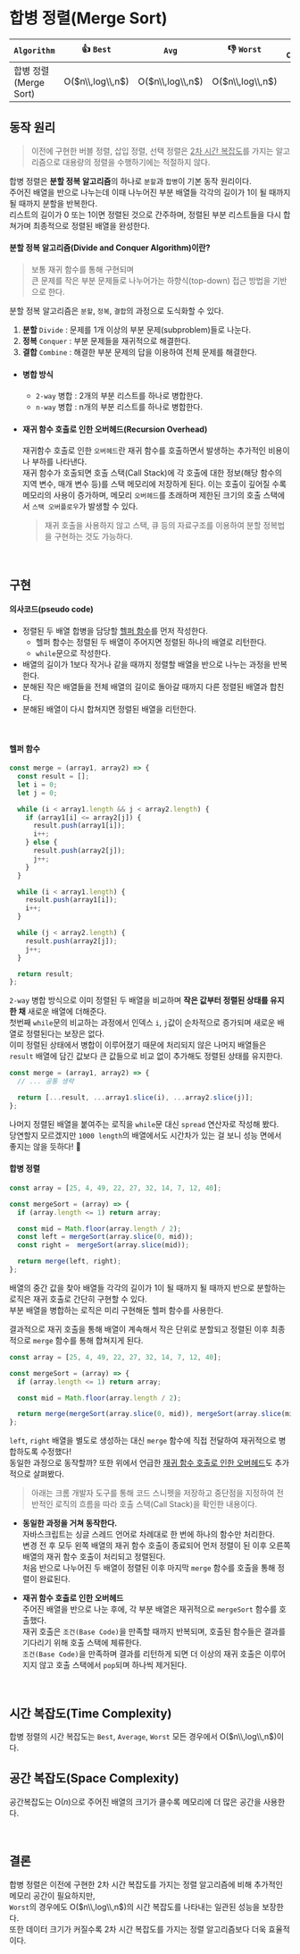 # 합병 정렬(Merge Sort)  

| `Algorithm` | :thumbsup: `Best` | `Avg` | :thumbsdown: `Worst` | `Space Complexity` | `stable`| `in-place` |
| :---      |   :----:  |   :----:   |   :----:   |   :----:   |   :----:   |   :----:   |
| 합병 정렬(Merge Sort) | O($n\\,log\\,n$) | O($n\\,log\\,n$) | O($n\\,log\\,n$) | O($n$) | :white_check_mark: | |

## 동작 원리 
> 이전에 구현한 버블 정렬, 삽입 정렬, 선택 정렬은 <u>2차 시간 복잡도</u>를 가지는 알고리즘으로 대용량의 정렬을 수행하기에는 적절하지 않다. 

합병 정렬은 **분할 정복 알고리즘**의 하나로 `분할`과 `합병`이 기본 동작 원리이다.   
주어진 배열을 반으로 나누는데 이때 나누어진 부분 배열들 각각의 길이가 1이 될 때까지 될 때까지 분할을 반복한다.  
리스트의 길이가 0 또는 1이면 정렬된 것으로 간주하며, 정렬된 부분 리스트들을 다시 합쳐가며 최종적으로 정렬된 배열을 완성한다. 


#### 분할 정복 알고리즘(Divide and Conquer Algorithm)이란?  
> 보통 재귀 함수를 통해 구현되며   
> 큰 문제를 작은 부분 문제들로 나누어가는 하향식(top-down) 접근 방법을 기반으로 한다. 

분할 정복 알고리즘은 `분할`, `정복`, `결합`의 과정으로 도식화할 수 있다. 

1. **분할** `Divide`  : 문제를 1개 이상의 부분 문제(subproblem)들로 나눈다. 
2. **정복** `Conquer`  : 부분 문제들을 재귀적으로 해결한다.  
3. **결합** `Combine` : 해결한 부분 문제의 답을 이용하여 전체 문제를 해결한다. 


- #### 병합 방식 
    - `2-way` 병합 : 2개의 부분 리스트를 하나로 병합한다. 
    - `n-way` 병합 : n개의 부분 리스트를 하나로 병합한다. 

- #### 재귀 함수 호출로 인한 오버헤드(Recursion Overhead)
    재귀함수 호출로 인한 `오버헤드`란 재귀 함수를 호출하면서 발생하는 추가적인 비용이나 부하를 나타낸다.  
    재귀 함수가 호출되면 호출 스택(Call Stack)에 각 호출에 대한 정보(해당 함수의 지역 변수, 매개 변수 등)를 스택 메모리에 저장하게 된다. 이는 호출이 깊어질 수록 메모리의 사용이 증가하며, 메모리 `오버헤드`를 초래하며 제한된 크기의 호출 스택에서 `스택 오버플로우`가 발생할 수 있다. 
    
    > 재귀 호출을 사용하지 않고 스택, 큐 등의 자료구조를 이용하여 분할 정복법을 구현하는 것도 가능하다. 

<br>

## 구현 
#### 의사코드(pseudo code)
- 정렬된 두 배열 합병을 담당할 [헬퍼 함수](#헬퍼-함수)를 먼저 작성한다.
    - 헬퍼 함수는 정렬된 두 배열이 주어지면 정렬된 하나의 배열로 리턴한다. 
    - `while`문으로 작성한다. 
- 배열의 길이가 1보다 작거나 같을 때까지 정렬할 배열을 반으로 나누는 과정을 반복한다. 
- 분해된 작은 배열들을 전체 배열의 길이로 돌아갈 때까지 다른 정렬된 배열과 합친다. 
- 분해된 배열이 다시 합쳐지면 정렬된 배열을 리턴한다. 

<br>

#### 헬퍼 함수 
```js
const merge = (array1, array2) => {
  const result = [];
  let i = 0;
  let j = 0;

  while (i < array1.length && j < array2.length) {
    if (array1[i] <= array2[j]) {
      result.push(array1[i]);
      i++;
    } else {
      result.push(array2[j]);
      j++;
    }
  }

  while (i < array1.length) {
    result.push(array1[i]);
    i++;
  }

  while (j < array2.length) {
    result.push(array2[j]);
    j++;
  }

  return result;
};
```
`2-way` 병합 방식으로 이미 정렬된 두 배열을 비교하며 **작은 값부터 정렬된 상태를 유지한 채** 새로운 배열에 더해준다.  
첫번째 `while`문의 비교하는 과정에서 인덱스 `i`, `j`값이 순차적으로 증가되며 새로운 배열로 정렬된다는 보장은 없다.   
이미 정렬된 상태에서 병합이 이루어졌기 때문에 처리되지 않은 나머지 배열들은 `result` 배열에 담긴 값보다 큰 값들으로 비교 없이 추가해도 정렬된 상태를 유지한다. 


```js
const merge = (array1, array2) => {
  // ... 공통 생략

  return [...result, ...array1.slice(i), ...array2.slice(j)];
};
```

나머지 정렬된 배열을 붙여주는 로직을 `while`문 대신 `spread` 연산자로 작성해 봤다.  
당연할지 모르겠지만 `1000 length`의 배열에서도 시간차가 있는 걸 보니 성능 면에서 좋지는 않을 듯하다! :no_good:


#### 합병 정렬 
```js
const array = [25, 4, 49, 22, 27, 32, 14, 7, 12, 40];

const mergeSort = (array) => {
  if (array.length <= 1) return array;

  const mid = Math.floor(array.length / 2);
  const left = mergeSort(array.slice(0, mid));
  const right =  mergeSort(array.slice(mid));

  return merge(left, right);
};
```
배열의 중간 값을 찾아 배열들 각각의 길이가 1이 될 때까지 될 때까지 반으로 분할하는 로직은 재귀 호출로 간단히 구현할 수 있다.   
부분 배열을 병합하는 로직은 미리 구현해둔 헬퍼 함수를 사용한다.  

결과적으로 재귀 호출을 통해 배열이 계속해서 작은 단위로 분할되고 정렬된 이후 최종적으로 `merge` 함수를 통해 합쳐지게 된다.  

```js
const array = [25, 4, 49, 22, 27, 32, 14, 7, 12, 40];

const mergeSort = (array) => {
  if (array.length <= 1) return array;

  const mid = Math.floor(array.length / 2);

  return merge(mergeSort(array.slice(0, mid)), mergeSort(array.slice(mid)));
};
```
`left`, `right` 배열을 별도로 생성하는 대신 `merge` 함수에 직접 전달하여 재귀적으로 병합하도록 수정했다!  
  동일한 과정으로 동작할까? 또한 위에서 언급한 [재귀 함수 호출로 인한 오버헤드](#재귀-함수-호출로-인한-오버헤드recursion-overhead)도 추가적으로 살펴봤다.  

> 아래는 크롬 개발자 도구를 통해 코드 스니펫을 저장하고 중단점을 지정하여 전반적인 로직의 흐름을 따라 호출 스택(Call Stack)을 확인한 내용이다. 

- **동일한 과정을 거쳐 동작한다.**  
    자바스크립트는 싱글 스레드 언어로 차례대로 한 번에 하나의 함수만 처리한다.   
    변경 전 후 모두 왼쪽 배열의 재귀 함수 호출이 종료되어 먼저 정렬이 된 이후 오른쪽 배열의 재귀 함수 호출이 처리되고 정렬된다.  
    처음 반으로 나누어진 두 배열이 정렬된 이후 마지막 `merge` 함수를 호출을 통해 정렬이 완료된다.

- **재귀 함수 호출로 인한 오버헤드**   
    주어진 배열을 반으로 나눈 후에, 각 부분 배열은 재귀적으로 `mergeSort` 함수를 호출했다.  
    재귀 호출은 `조건(Base Code)`을 만족할 때까지 반복되며, 호출된 함수들은 결과를 기다리기 위해 호출 스택에 체류한다.  
    `조건(Base Code)`을 만족하며 결과를 리턴하게 되면 더 이상의 재귀 호출은 이루어지지 않고 호출 스택에서 `pop`되며 하나씩 제거된다.  

<br>

## 시간 복잡도(Time Complexity)

합병 정렬의 시간 복잡도는 `Best`, `Average`, `Worst` 모든 경우에서 O($n\\,log\\,n$)이다.  

## 공간 복잡도(Space Complexity)
공간복잡도는 O($n$)으로 주어진 배열의 크기가 클수록 메모리에 더 많은 공간을 사용한다. 

<br>

## 결론 
합병 정렬은 이전에 구현한 2차 시간 복잡도를 가지는 정렬 알고리즘에 비해 추가적인 메모리 공간이 필요하지만,  
`Worst`의 경우에도 O($n\\,log\\,n$)의 시간 복잡도를 나타내는 일관된 성능을 보장한다.  
또한 데이터 크기가 커질수록 2차 시간 복잡도를 가지는 정렬 알고리즘보다 더욱 효율적이다.  
